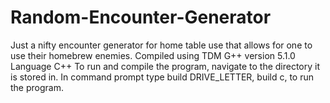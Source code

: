 # Random-Encounter-Generator
Just a nifty encounter generator for home table use that allows for one to use their homebrew enemies.
Compiled using TDM G++ version 5.1.0
Language C++
To run and compile the program, navigate to the directory it is stored in. In command prompt type build DRIVE_LETTER, build c, to run the program.
